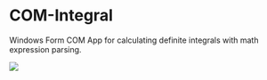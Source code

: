 # COM-Integral
Windows Form COM App for calculating definite integrals with math expression parsing.

![](https://github.com/TrueGuy/COM-Integral/blob/master/Screen%20Shot%202016-12-05%20at%2000.48.39.png?raw=true)
